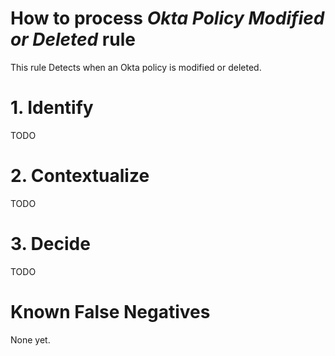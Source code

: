 # How to process *Okta Policy Modified or Deleted* rule
This rule Detects when an Okta policy is modified or deleted.

# 1. Identify
TODO

# 2. Contextualize
TODO

# 3. Decide
TODO

# Known False Negatives
None yet.
